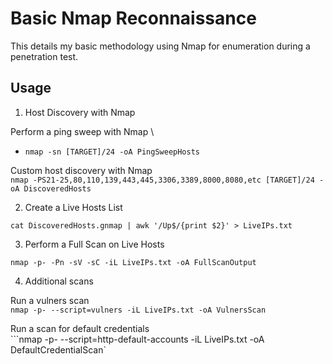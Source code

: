 # Basic Nmap Reconnaissance 

This details my basic methodology using Nmap for enumeration during a penetration test.

## Usage

1. Host Discovery with Nmap

Perform a ping sweep with Nmap \
* ```nmap -sn [TARGET]/24 -oA PingSweepHosts```

Custom host discovery with Nmap \
```nmap -PS21-25,80,110,139,443,445,3306,3389,8000,8080,etc [TARGET]/24 -oA DiscoveredHosts```

2. Create a Live Hosts List

```cat DiscoveredHosts.gnmap | awk '/Up$/{print $2}' > LiveIPs.txt```

3. Perform a Full Scan on Live Hosts

```nmap -p- -Pn -sV -sC -iL LiveIPs.txt -oA FullScanOutput```

4. Additional scans 

Run a vulners scan \
```nmap -p- --script=vulners -iL LiveIPs.txt -oA VulnersScan```

Run a scan for default credentials \
```nmap -p- --script=http-default-accounts -iL LiveIPs.txt -oA DefaultCredentialScan`
